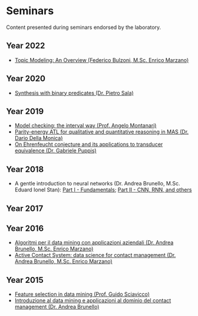 # Seminars
Content presented during seminars endorsed by the laboratory.


## Year 2022

* [Topic Modeling: An Overview (Federico Bulzoni, M.Sc. Enrico Marzano)](https://github.com/dslab-uniud/teaching/blob/main/seminars/2022/TopicModeling_an_overview.pdf)

## Year 2020

* [Synthesis with binary predicates (Dr. Pietro Sala)](https://github.com/dslab-uniud/teaching/blob/main/seminars/2020/Synthesis_Binary_Predicates.pdf)

## Year 2019
* [Model checking: the interval way (Prof. Angelo Montanari)](https://overlay.uniud.it/activities/iFM2/ifm2-montanari.pdf)
* [Parity-energy ATL for qualitative and quantitative reasoning in MAS (Dr. Dario Della Monica)](https://overlay.uniud.it/activities/iFM2/ifm2-della-monica.pdf)
* [On Ehrenfeucht conjecture and its applications to transducer equivalence (Dr. Gabriele Puppis)](https://overlay.uniud.it/activities/iFM2/ifm2-puppis.zip)

## Year 2018

* A gentle introduction to neural networks (Dr. Andrea Brunello, M.Sc. Eduard Ionel Stan): [Part I - Fundamentals](https://github.com/dslab-uniud/teaching/blob/main/seminars/2018/An_Introduction_to_Neural_Networks.pdf); [Part II - CNN, RNN, and others](https://github.com/dslab-uniud/teaching/blob/main/seminars/2018/Neural_Networks.pdf) 

## Year 2017

## Year 2016
* [Algoritmi per il data mining con applicazioni aziendali (Dr. Andrea Brunello, M.Sc. Enrico Marzano)](https://github.com/dslab-uniud/teaching/blob/main/seminars/2016/Algoritmi_Data_Mining_Applicazioni_Aziendali.pdf)
* [Active Contact System: data science for contact management (Dr. Andrea Brunello, M.Sc. Enrico Marzano)](https://github.com/dslab-uniud/teaching/blob/main/seminars/2016/Active_Contact_System.pdf)

## Year 2015
* [Feature selection in data mining (Prof. Guido Sciavicco)](https://github.com/dslab-uniud/teaching/blob/main/seminars/2015/Feature_Selection_in_Data_Mining.pdf)
* [Introduzione al data mining e applicazioni al dominio del contact management (Dr. Andrea Brunello)](https://github.com/dslab-uniud/teaching/blob/main/seminars/2015/An_Introduction_To_Data_Mining.pdf)
